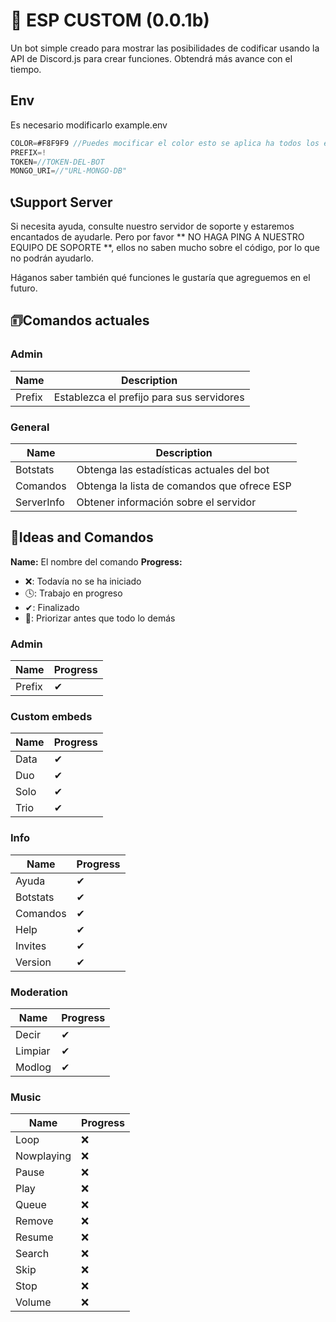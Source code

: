 # 🤖 ESP CUSTOM (0.0.1b)
Un bot simple creado para mostrar las posibilidades de codificar usando la API de Discord.js para crear funciones. Obtendrá más avance con el tiempo.

## Env
Es necesario modificarlo example.env
```js
COLOR=#F8F9F9 //Puedes mocificar el color esto se aplica ha todos los embeds
PREFIX=!
TOKEN=//TOKEN-DEL-BOT
MONGO_URI=//"URL-MONGO-DB"
```

## 📞Support Server
Si necesita ayuda, consulte nuestro servidor de soporte y estaremos encantados de ayudarle. Pero por favor ** NO HAGA PING A NUESTRO EQUIPO DE SOPORTE **, ellos no saben mucho sobre el código, por lo que no podrán ayudarlo.

Háganos saber también qué funciones le gustaría que agreguemos en el futuro.

## 🗊Comandos actuales

### Admin
|Name| Description |
|-----------|-------------------------------------------|
| Prefix    | Establezca el prefijo para sus servidores |

### General
| Name       | Description                                |
|------------|--------------------------------------------|
| Botstats   | Obtenga las estadísticas actuales del bot  |
| Comandos   | Obtenga la lista de comandos que ofrece ESP|
| ServerInfo | Obtener información sobre el servidor      |


## 📝Ideas and Comandos
**Name:** El nombre del comando
**Progress:**
 - ❌: Todavía no se ha iniciado
 - 🕓: Trabajo en progreso
 - ✔: Finalizado
 - 💯: Priorizar antes que todo lo demás


### Admin
 | Name          | Progress |
 |---------------|----------|
 | Prefix        |    ✔     |

### Custom embeds
 | Name   | Progress |
 |--------|----------|
 | Data   |    ✔    |
 | Duo    |    ✔    |
 | Solo   |    ✔    |
 | Trio   |    ✔    |

### Info
 | Name       | Progress |
 |------------|----------|
 | Ayuda      |    ✔     |
 | Botstats   |    ✔     |
 | Comandos   |    ✔     |
 | Help       |    ✔     |
 | Invites    |    ✔     |
 | Version    |    ✔     |
 
### Moderation
| Name        | Progress |
|-------------|----------|
| Decir       |    ✔     |
| Limpiar     |    ✔     |
| Modlog      |    ✔     |

### Music
| Name        | Progress |
|-------------|----------|
| Loop        |    ❌    |
| Nowplaying  |    ❌    |
| Pause       |    ❌    |
| Play        |    ❌    |
| Queue       |    ❌    |
| Remove      |    ❌    |
| Resume      |    ❌    |
| Search      |    ❌    |
| Skip        |    ❌    |
| Stop        |    ❌    |
| Volume      |    ❌    |
